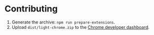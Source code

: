 # Contributing

1. Generate the archive: `npm run prepare-extensions`.
2. Upload `dist/light-chrome.zip` to the [Chrome developer dashboard](https://chrome.google.com/webstore/devconsole/).
